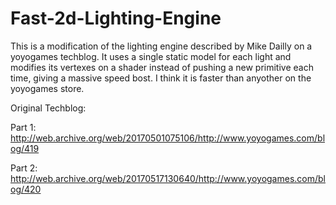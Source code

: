 # Fast-2d-Lighting-Engine
This is a modification of the lighting engine described by Mike Dailly on a yoyogames techblog. It uses a single static model for each light and modifies its vertexes on a shader instead of pushing a new primitive each time, giving a massive speed bost. I think it is faster than anyother on the yoyogames store.

Original Techblog:

Part 1:
http://web.archive.org/web/20170501075106/http://www.yoyogames.com/blog/419

Part 2:
http://web.archive.org/web/20170517130640/http://www.yoyogames.com/blog/420
